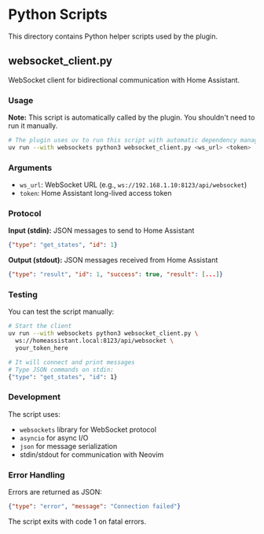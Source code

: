 # Python Scripts

This directory contains Python helper scripts used by the plugin.

## websocket_client.py

WebSocket client for bidirectional communication with Home Assistant.

### Usage

**Note:** This script is automatically called by the plugin. You shouldn't need to run it manually.

```bash
# The plugin uses uv to run this script with automatic dependency management:
uv run --with websockets python3 websocket_client.py <ws_url> <token>
```

### Arguments

- `ws_url`: WebSocket URL (e.g., `ws://192.168.1.10:8123/api/websocket`)
- `token`: Home Assistant long-lived access token

### Protocol

**Input (stdin):** JSON messages to send to Home Assistant
```json
{"type": "get_states", "id": 1}
```

**Output (stdout):** JSON messages received from Home Assistant
```json
{"type": "result", "id": 1, "success": true, "result": [...]}
```

### Testing

You can test the script manually:

```bash
# Start the client
uv run --with websockets python3 websocket_client.py \
  ws://homeassistant.local:8123/api/websocket \
  your_token_here

# It will connect and print messages
# Type JSON commands on stdin:
{"type": "get_states", "id": 1}
```

### Development

The script uses:
- `websockets` library for WebSocket protocol
- `asyncio` for async I/O
- `json` for message serialization
- stdin/stdout for communication with Neovim

### Error Handling

Errors are returned as JSON:
```json
{"type": "error", "message": "Connection failed"}
```

The script exits with code 1 on fatal errors.
